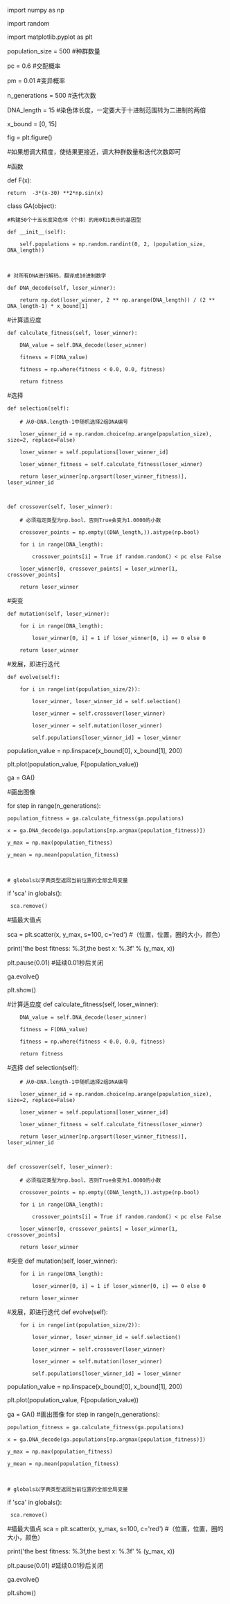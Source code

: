 
import numpy as np

import random

import matplotlib.pyplot as plt

 

 

population_size = 500  #种群数量

pc = 0.6    #交配概率

pm = 0.01   #变异概率

n_generations = 500   #迭代次数

DNA_length = 15  #染色体长度，一定要大于十进制范围转为二进制的两倍

x_bound = [0, 15]

fig = plt.figure()

 #如果想调大精度，使结果更接近，调大种群数量和迭代次数即可

 
#函数

def F(x):

    return  -3*(x-30) **2*np.sin(x)

 

 

class GA(object):

    #构建50个十五长度染色体（个体）的用0和1表示的基因型

    def __init__(self):

        self.populations = np.random.randint(0, 2, (population_size, DNA_length))

 

    # 对所有DNA进行解码，翻译成10进制数字

    def DNA_decode(self, loser_winner):

        return np.dot(loser_winner, 2 ** np.arange(DNA_length)) / (2 ** DNA_length-1) * x_bound[1]

 
   #计算适应度

    def calculate_fitness(self, loser_winner):

        DNA_value = self.DNA_decode(loser_winner)

        fitness = F(DNA_value)

        fitness = np.where(fitness < 0.0, 0.0, fitness)

        return fitness

 
#选择

    def selection(self):

        # 从0~DNA.length-1中随机选择2组DNA编号

        loser_winner_id = np.random.choice(np.arange(population_size), size=2, replace=False)

        loser_winner = self.populations[loser_winner_id]

        loser_winner_fitness = self.calculate_fitness(loser_winner)

        return loser_winner[np.argsort(loser_winner_fitness)], loser_winner_id

 

    def crossover(self, loser_winner):

        # 必须指定类型为np.bool，否则True会变为1.0000的小数

        crossover_points = np.empty((DNA_length,)).astype(np.bool)

        for i in range(DNA_length):

            crossover_points[i] = True if random.random() < pc else False

        loser_winner[0, crossover_points] = loser_winner[1, crossover_points]

        return loser_winner

 
#突变

    def mutation(self, loser_winner):

        for i in range(DNA_length):

            loser_winner[0, i] = 1 if loser_winner[0, i] == 0 else 0

        return loser_winner

 
#发展，即进行迭代

    def evolve(self):

        for i in range(int(population_size/2)):

            loser_winner, loser_winner_id = self.selection()

            loser_winner = self.crossover(loser_winner)

            loser_winner = self.mutation(loser_winner)

            self.populations[loser_winner_id] = loser_winner

 

 

population_value = np.linspace(x_bound[0], x_bound[1], 200)

plt.plot(population_value, F(population_value))

 

ga = GA()

#画出图像

for step in range(n_generations):

    population_fitness = ga.calculate_fitness(ga.populations)

    x = ga.DNA_decode(ga.populations[np.argmax(population_fitness)])

    y_max = np.max(population_fitness)

    y_mean = np.mean(population_fitness)



    # globals以字典类型返回当前位置的全部全局变量

if 'sca' in globals():

     sca.remove()

#描最大值点

sca = plt.scatter(x, y_max, s=100, c='red')     #（位置，位置，圈的大小，颜色）

print('the best fitness: %.3f,the best x: %.3f' % (y_max, x))

plt.pause(0.01)    #延续0.01秒后关闭

ga.evolve()

plt.show()

 


 
   #计算适应度
    def calculate_fitness(self, loser_winner):

        DNA_value = self.DNA_decode(loser_winner)

        fitness = F(DNA_value)

        fitness = np.where(fitness < 0.0, 0.0, fitness)

        return fitness

 
#选择
    def selection(self):

        # 从0~DNA.length-1中随机选择2组DNA编号

        loser_winner_id = np.random.choice(np.arange(population_size), size=2, replace=False)

        loser_winner = self.populations[loser_winner_id]

        loser_winner_fitness = self.calculate_fitness(loser_winner)

        return loser_winner[np.argsort(loser_winner_fitness)], loser_winner_id

 

    def crossover(self, loser_winner):

        # 必须指定类型为np.bool，否则True会变为1.0000的小数

        crossover_points = np.empty((DNA_length,)).astype(np.bool)

        for i in range(DNA_length):

            crossover_points[i] = True if random.random() < pc else False

        loser_winner[0, crossover_points] = loser_winner[1, crossover_points]

        return loser_winner

 
#突变
    def mutation(self, loser_winner):

        for i in range(DNA_length):

            loser_winner[0, i] = 1 if loser_winner[0, i] == 0 else 0

        return loser_winner

 
#发展，即进行迭代
    def evolve(self):

        for i in range(int(population_size/2)):

            loser_winner, loser_winner_id = self.selection()

            loser_winner = self.crossover(loser_winner)

            loser_winner = self.mutation(loser_winner)

            self.populations[loser_winner_id] = loser_winner

 

 

population_value = np.linspace(x_bound[0], x_bound[1], 200)

plt.plot(population_value, F(population_value))

 

ga = GA()
#画出图像
for step in range(n_generations):

    population_fitness = ga.calculate_fitness(ga.populations)

    x = ga.DNA_decode(ga.populations[np.argmax(population_fitness)])

    y_max = np.max(population_fitness)

    y_mean = np.mean(population_fitness)



    # globals以字典类型返回当前位置的全部全局变量

if 'sca' in globals():

     sca.remove()
#描最大值点
sca = plt.scatter(x, y_max, s=100, c='red')     #（位置，位置，圈的大小，颜色）

print('the best fitness: %.3f,the best x: %.3f' % (y_max, x))

plt.pause(0.01)    #延续0.01秒后关闭

ga.evolve()

plt.show()

 
